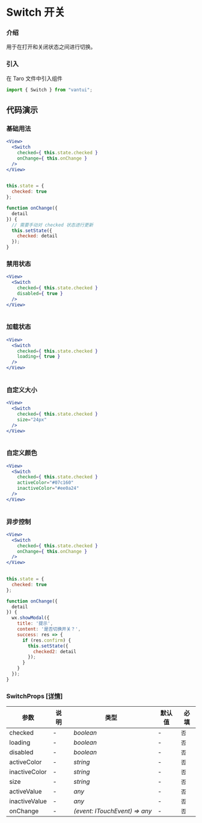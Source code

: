 # Switch 开关

### 介绍

用于在打开和关闭状态之间进行切换。

### 引入

在 Taro 文件中引入组件

```js
import { Switch } from "vantui"; 
```

## 代码演示

### 基础用法

```jsx
<View>
  <Switch
    checked={ this.state.checked }
    onChange={ this.onChange }
  />
</View>
 
```

```js
this.state = {
  checked: true
};

function onChange({
  detail
}) {
  // 需要手动对 checked 状态进行更新
  this.setState({
    checked: detail
  });
} 
```

### 禁用状态

```jsx
<View>
  <Switch
    checked={ this.state.checked }
    disabled={ true }
  />
</View>
 
```

### 加载状态

```jsx
<View>
  <Switch
    checked={ this.state.checked }
    loading={ true }
  />
</View>
 
```

### 自定义大小

```jsx
<View>
  <Switch
    checked={ this.state.checked }
    size="24px"
  />
</View>
 
```

### 自定义颜色

```jsx
<View>
  <Switch
    checked={ this.state.checked }
    activeColor="#07c160"
    inactiveColor="#ee0a24"
  />
</View>
 
```

### 异步控制

```jsx
<View>
  <Switch
    checked={ this.state.checked }
    onChange={ this.onChange }
  />
</View>
 
```

```js
this.state = {
  checked: true
};

function onChange({
  detail
}) {
  wx.showModal({
    title: '提示',
    content: '是否切换开关？',
    success: res => {
      if (res.confirm) {
        this.setState({
          checked2: detail
        });
      }
    }
  });
} 
```
### SwitchProps [[详情]](https://github.com/AntmJS/vantui/tree/main/packages/vantui/types/switch.d.ts)   
| 参数 | 说明 | 类型 | 默认值 | 必填 |
| --- | --- | --- | --- | --- |
| checked | - | _&nbsp;&nbsp;boolean<br/>_ | - | `否` |
| loading | - | _&nbsp;&nbsp;boolean<br/>_ | - | `否` |
| disabled | - | _&nbsp;&nbsp;boolean<br/>_ | - | `否` |
| activeColor | - | _&nbsp;&nbsp;string<br/>_ | - | `否` |
| inactiveColor | - | _&nbsp;&nbsp;string<br/>_ | - | `否` |
| size | - | _&nbsp;&nbsp;string<br/>_ | - | `否` |
| activeValue | - | _&nbsp;&nbsp;any<br/>_ | - | `否` |
| inactiveValue | - | _&nbsp;&nbsp;any<br/>_ | - | `否` |
| onChange | - | _&nbsp;&nbsp;(event:&nbsp;ITouchEvent)&nbsp;=>&nbsp;any<br/>_ | - | `否` |

